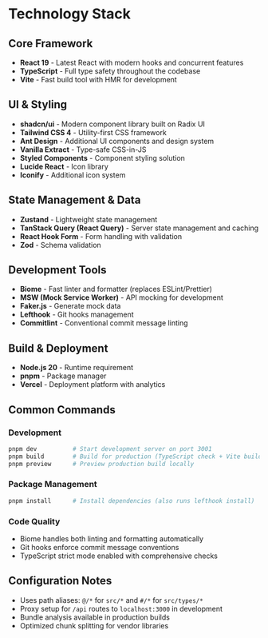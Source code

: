 # Technology Stack

## Core Framework
- **React 19** - Latest React with modern hooks and concurrent features
- **TypeScript** - Full type safety throughout the codebase
- **Vite** - Fast build tool with HMR for development

## UI & Styling
- **shadcn/ui** - Modern component library built on Radix UI
- **Tailwind CSS 4** - Utility-first CSS framework
- **Ant Design** - Additional UI components and design system
- **Vanilla Extract** - Type-safe CSS-in-JS
- **Styled Components** - Component styling solution
- **Lucide React** - Icon library
- **Iconify** - Additional icon system

## State Management & Data
- **Zustand** - Lightweight state management
- **TanStack Query (React Query)** - Server state management and caching
- **React Hook Form** - Form handling with validation
- **Zod** - Schema validation

## Development Tools
- **Biome** - Fast linter and formatter (replaces ESLint/Prettier)
- **MSW (Mock Service Worker)** - API mocking for development
- **Faker.js** - Generate mock data
- **Lefthook** - Git hooks management
- **Commitlint** - Conventional commit message linting

## Build & Deployment
- **Node.js 20** - Runtime requirement
- **pnpm** - Package manager
- **Vercel** - Deployment platform with analytics

## Common Commands

### Development
```bash
pnpm dev          # Start development server on port 3001
pnpm build        # Build for production (TypeScript check + Vite build)
pnpm preview      # Preview production build locally
```

### Package Management
```bash
pnpm install      # Install dependencies (also runs lefthook install)
```

### Code Quality
- Biome handles both linting and formatting automatically
- Git hooks enforce commit message conventions
- TypeScript strict mode enabled with comprehensive checks

## Configuration Notes
- Uses path aliases: `@/*` for `src/*` and `#/*` for `src/types/*`
- Proxy setup for `/api` routes to `localhost:3000` in development
- Bundle analysis available in production builds
- Optimized chunk splitting for vendor libraries